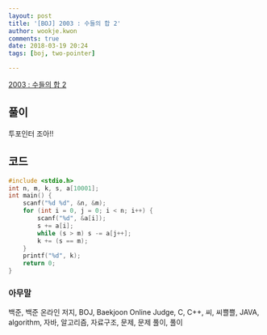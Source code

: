 ```yaml
---
layout: post
title: '[BOJ] 2003 : 수들의 합 2'
author: wookje.kwon
comments: true
date: 2018-03-19 20:24
tags: [boj, two-pointer]

---
```


[2003 : 수들의 합 2](https://www.acmicpc.net/problem/2003)

## 풀이

투포인터 조아!!

## 코드

```cpp
#include <stdio.h>
int n, m, k, s, a[10001];
int main() {
	scanf("%d %d", &n, &m);
	for (int i = 0, j = 0; i < n; i++) {
		scanf("%d", &a[i]);
		s += a[i];
		while (s > m) s -= a[j++];
		k += (s == m);
	}
	printf("%d", k);
	return 0;
}
```

### 아무말  
백준, 백준 온라인 저지, BOJ, Baekjoon Online Judge, C, C++, 씨, 씨쁠쁠, JAVA, algorithm, 자바, 알고리즘, 자료구조, 문제, 문제 풀이, 풀이
